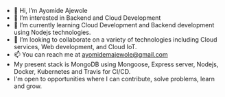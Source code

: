 - 👋 Hi, I’m Ayomide Ajewole
- 👀 I’m interested in Backend and Cloud Development 
- 🌱 I’m currently learning Cloud Development and Backend development using Nodejs technologies. 
- 💞️ I’m looking to collaborate on a variety of technologies including Cloud services, Web development, and Cloud IoT.
- 📫 You can reach me at ayomidemajewole@gmail.com 
- My present stack is MongoDB using Mongoose, Express server, Nodejs, Docker, Kubernetes and Travis for CI/CD. 
- I'm open to opportunities where I can contribute, solve problems, learn and grow.

<!---
ayomideajewole/ayomideajewole is a ✨ special ✨ repository because its `README.md` (this file) appears on your GitHub profile.
You can click the Preview link to take a look at your changes.
--->
